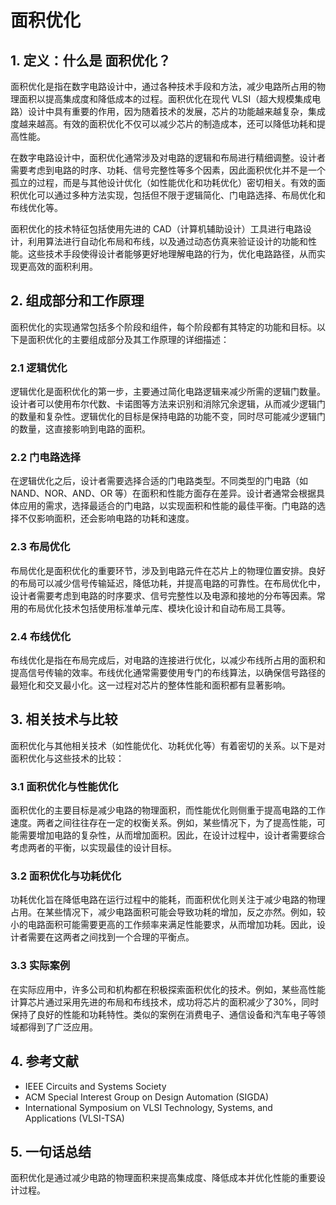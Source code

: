 # 面积优化

## 1. 定义：什么是 **面积优化**？
面积优化是指在数字电路设计中，通过各种技术手段和方法，减少电路所占用的物理面积以提高集成度和降低成本的过程。面积优化在现代 VLSI（超大规模集成电路）设计中具有重要的作用，因为随着技术的发展，芯片的功能越来越复杂，集成度越来越高。有效的面积优化不仅可以减少芯片的制造成本，还可以降低功耗和提高性能。

在数字电路设计中，面积优化通常涉及对电路的逻辑和布局进行精细调整。设计者需要考虑到电路的时序、功耗、信号完整性等多个因素，因此面积优化并不是一个孤立的过程，而是与其他设计优化（如性能优化和功耗优化）密切相关。有效的面积优化可以通过多种方法实现，包括但不限于逻辑简化、门电路选择、布局优化和布线优化等。

面积优化的技术特征包括使用先进的 CAD（计算机辅助设计）工具进行电路设计，利用算法进行自动化布局和布线，以及通过动态仿真来验证设计的功能和性能。这些技术手段使得设计者能够更好地理解电路的行为，优化电路路径，从而实现更高效的面积利用。

## 2. 组成部分和工作原理
面积优化的实现通常包括多个阶段和组件，每个阶段都有其特定的功能和目标。以下是面积优化的主要组成部分及其工作原理的详细描述：

### 2.1 逻辑优化
逻辑优化是面积优化的第一步，主要通过简化电路逻辑来减少所需的逻辑门数量。设计者可以使用布尔代数、卡诺图等方法来识别和消除冗余逻辑，从而减少逻辑门的数量和复杂性。逻辑优化的目标是保持电路的功能不变，同时尽可能减少逻辑门的数量，这直接影响到电路的面积。

### 2.2 门电路选择
在逻辑优化之后，设计者需要选择合适的门电路类型。不同类型的门电路（如 NAND、NOR、AND、OR 等）在面积和性能方面存在差异。设计者通常会根据具体应用的需求，选择最适合的门电路，以实现面积和性能的最佳平衡。门电路的选择不仅影响面积，还会影响电路的功耗和速度。

### 2.3 布局优化
布局优化是面积优化的重要环节，涉及到电路元件在芯片上的物理位置安排。良好的布局可以减少信号传输延迟，降低功耗，并提高电路的可靠性。在布局优化中，设计者需要考虑到电路的时序要求、信号完整性以及电源和接地的分布等因素。常用的布局优化技术包括使用标准单元库、模块化设计和自动布局工具等。

### 2.4 布线优化
布线优化是指在布局完成后，对电路的连接进行优化，以减少布线所占用的面积和提高信号传输的效率。布线优化通常需要使用专门的布线算法，以确保信号路径的最短化和交叉最小化。这一过程对芯片的整体性能和面积都有显著影响。

## 3. 相关技术与比较
面积优化与其他相关技术（如性能优化、功耗优化等）有着密切的关系。以下是对面积优化与这些技术的比较：

### 3.1 面积优化与性能优化
面积优化的主要目标是减少电路的物理面积，而性能优化则侧重于提高电路的工作速度。两者之间往往存在一定的权衡关系。例如，某些情况下，为了提高性能，可能需要增加电路的复杂性，从而增加面积。因此，在设计过程中，设计者需要综合考虑两者的平衡，以实现最佳的设计目标。

### 3.2 面积优化与功耗优化
功耗优化旨在降低电路在运行过程中的能耗，而面积优化则关注于减少电路的物理占用。在某些情况下，减少电路面积可能会导致功耗的增加，反之亦然。例如，较小的电路面积可能需要更高的工作频率来满足性能要求，从而增加功耗。因此，设计者需要在这两者之间找到一个合理的平衡点。

### 3.3 实际案例
在实际应用中，许多公司和机构都在积极探索面积优化的技术。例如，某些高性能计算芯片通过采用先进的布局和布线技术，成功将芯片的面积减少了30%，同时保持了良好的性能和功耗特性。类似的案例在消费电子、通信设备和汽车电子等领域都得到了广泛应用。

## 4. 参考文献
- IEEE Circuits and Systems Society
- ACM Special Interest Group on Design Automation (SIGDA)
- International Symposium on VLSI Technology, Systems, and Applications (VLSI-TSA)

## 5. 一句话总结
面积优化是通过减少电路的物理面积来提高集成度、降低成本并优化性能的重要设计过程。